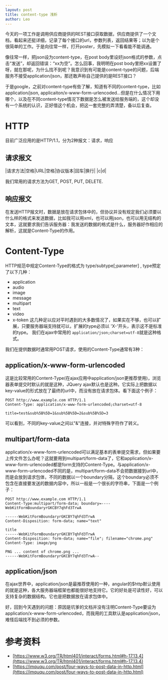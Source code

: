 ```yaml
---
layout: post
title: content-type 浅析 
author: Leo
---
```


今天的一项工作是调用供应商提供的REST接口获取数据，供应商提供了一个文档，看起来还挺详细，记录了每个接口的url，参数列表，返回结果等；以为是个很简单的工作。于是向往常一样，打开poster，先模拟一下看看能不能调通。

像往常一样，把json设为content-type，在post body里设好json格式的参数，点击“发送”，却返回错误：“xx为空”。怎么回事，我明明在post
body里把xx设置了呀，就在那呢，为什么找不到呢？我意识到有可能是content-type的问题，后端服务不接受application/json，那还敢声称自己提供的是REST接口？

于是google，之前对content-type有些了解，知道有不同的content-type，比如application/json,
applicaiton/x-www-form-urlencoded...但是在什么情况下用哪个，以及在不同content-type情况下数据是怎么被发送给服务端的，这个却没有一个系统的认识，正好借这个机会，把这一套完整的弄清楚，备以后复查。

# HTTP 
目前广泛应用的是HTTP/1.1，分为2种报文：请求，响应

## 请求报文

|请求方法|空格|URL|空格|协议版本|回车|换行|
|c|d|

我们常用的请求方法为GET, POST, PUT, DELETE.

## 响应报文

在发送HTTP报文时，数据是放在请求包体中的，但协议并没有规定我们必须要以什么样的格式来发送数据，比如我可以用xml，也可以用json，也可以用无结构的文本，这就要求我们告诉服务器：我发送的数据的格式是什么，服务器好作相应的解析，这就是Content-Type的作用。

# Content-Type
HTTP规范中规定Content-Type的格式为 type/subtype[;parameter] , type预定了以下几种：
- application
- audio
- image
- message
- multipart
- text
- video
- x-token
这几种足以应对平时遇到的大多数情况了，如果实在不够，也可以扩展，只要服务器端支持就可以，扩展的type必须以 'X-'开头，表示这不是标准的type。
我们在ajax中常用的 `application/json;charset=utf-8`就是这种格式。

我们在提供数据时通常用POST请求，使用的Content-Type通常有3种：

## application/x-www-form-urlencoded
这是比较常用的Content-Type(在ajax应用中application/json更推荐使用)，浏览器表单提交时默认的就是这种，JQuery
ajax默认也是这种。它实际上把数据以key-value的形式放在了最终的url中，而没有放在请求包体。看下面这个例子：

```
POST http://www.example.com HTTP/1.1
Content-Type: application/x-www-form-urlencoded;charset=utf-8

title=test&sub%5B%5D=1&sub%5B%5D=2&sub%5B%5D=3
```
可以看到，不同的key-value之间以"&"连接，并对特殊字符作了转义。

## multipart/form-data
application/x-www-form-urlencoded可以满足基本的表单提交需求，但如果要上传文件怎么办呢？这就要用到multipart/form-data了，它和application/x-www-form-urlencoded都是form支持的Content-Type。与application/x-www-form-urlencoded不同的是，multipart/form-data不会把数据接到url中，而是会放到请求包体，不同的数据以一个boundary分隔，这个boundary必须不包含在直接要发送的数据内容中，所以一般是一个很长的字符串，下面是一个例子：

```
POST http://www.example.com HTTP/1.1
Content-Type:multipart/form-data; boundary=----WebKitFormBoundaryrGKCBY7qhFd3TrwA

------WebKitFormBoundaryrGKCBY7qhFd3TrwA
Content-Disposition: form-data; name="text"

title
------WebKitFormBoundaryrGKCBY7qhFd3TrwA
Content-Disposition: form-data; name="file"; filename="chrome.png"
Content-Type: image/png

PNG ... content of chrome.png ...
------WebKitFormBoundaryrGKCBY7qhFd3TrwA--
```
## application/json
在ajax世界中，application/json是最推荐使用的一种，angular的$http默认使用的就是这种，各大服务器端框架也都能很好地支持它。它的好处是可读性好，可以支持复杂的数据结构。它也是把数据放在请求包体中。

好，回到今天遇到的问题：原因是坑爹的文档并没有注明Content-Type要设为application/x-www-form-urlencoded，而我用的工具默认是application/json，难怪后端找不到必须的参数。

# 参考资料
- [https://www.w3.org/TR/html401/interact/forms.html#h-17.13.4](https://www.w3.org/TR/html401/interact/forms.html#h-17.13.4)
- [https://imququ.com/post/four-ways-to-post-data-in-http.html](https://imququ.com/post/four-ways-to-post-data-in-http.html)
